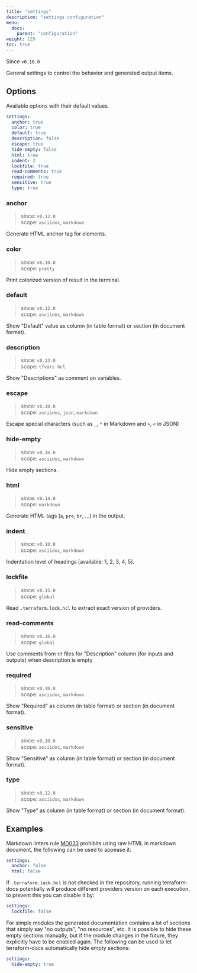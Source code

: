 ```yaml
---
title: "settings"
description: "settings configuration"
menu:
  docs:
    parent: "configuration"
weight: 129
toc: true
---
```


Since `v0.10.0`

General settings to control the behavior and generated output items.

## Options

Available options with their default values.

```yaml
settings:
  anchor: true
  color: true
  default: true
  description: false
  escape: true
  hide-empty: false
  html: true
  indent: 2
  lockfile: true
  read-comments: true
  required: true
  sensitive: true
  type: true
```

### anchor

> since: `v0.12.0`\
> scope: `asciidoc`, `markdown`

Generate HTML anchor tag for elements.

### color

> since: `v0.10.0`\
> scope: `pretty`

Print colorized version of result in the terminal.

### default

> since: `v0.12.0`\
> scope: `asciidoc`, `markdown`

Show "Default" value as column (in table format) or section (in document format).

### description

> since: `v0.13.0`\
> scope: `tfvars hcl`

Show "Descriptions" as comment on variables.

### escape

> since: `v0.10.0`\
> scope: `asciidoc`, `json`, `markdown`

Escape special characters (such as `_`, `*` in Markdown and `>`, `<` in JSON)

### hide-empty

> since: `v0.16.0`\
> scope: `asciidoc`, `markdown`

Hide empty sections.

### html

> since: `v0.14.0`\
> scope: `markdown`

Generate HTML tags (`a`, `pre`, `br`, ...) in the output.

### indent

> since: `v0.10.0`\
> scope: `asciidoc`, `markdown`

Indentation level of headings [available: 1, 2, 3, 4, 5].

### lockfile

> since: `v0.15.0`\
> scope: `global`

Read `.terraform.lock.hcl` to extract exact version of providers.

### read-comments

> since: `v0.16.0`\
> scope: `global`

Use comments from `tf` files for "Description" column (for inputs and outputs) when description is empty

### required

> since: `v0.10.0`\
> scope: `asciidoc`, `markdown`

Show "Required" as column (in table format) or section (in document format).

### sensitive

> since: `v0.10.0`\
> scope: `asciidoc`, `markdown`

Show "Sensitive" as column (in table format) or section (in document format).

### type

> since: `v0.12.0`\
> scope: `asciidoc`, `markdown`

Show "Type" as column (in table format) or section (in document format).

## Examples

Markdown linters rule [MD033] prohibits using raw HTML in markdown document,
the following can be used to appease it:

```yaml
settings:
  anchor: false
  html: false
```

If `.terraform.lock.hcl` is not checked in the repository, running terraform-docs
potentially will produce different providers version on each execution, to prevent
this you can disable it by:

```yaml
settings:
  lockfile: false
```

For simple modules the generated documentation contains a lot of sections that
simply say "no outputs", "no resources", etc. It is possible to hide these empty
sections manually, but if the module changes in the future, they explicitly have
to be enabled again. The following can be used to let terraform-docs automatically
hide empty sections:

```yaml
settings:
  hide-empty: true
```

[MD033]: https://github.com/markdownlint/markdownlint/blob/5329a84691ab0fbce873aa69bb5073a6f5f98bdb/docs/RULES.md#md033---inline-html
